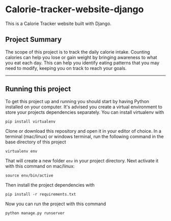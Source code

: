 # Calorie-tracker-website-django

This is a Calorie Tracker website built with Django.

## Project Summary

The scope of this project is to track the daily calorie intake. Counting calories can help you lose or gain weight by bringing awareness to what you eat each day. This can help you identify eating patterns that you may need to modify, keeping you on track to reach your goals.

---

## Running this project

To get this project up and running you should start by having Python installed on your computer. It's advised you create a virtual environment to store your projects dependencies separately. You can install virtualenv with

```
pip install virtualenv
```

Clone or download this repository and open it in your editor of choice. In a terminal (mac/linux) or windows terminal, run the following command in the base directory of this project

```
virtualenv env
```

That will create a new folder `env` in your project directory. Next activate it with this command on mac/linux:

```
source env/bin/active
```

Then install the project dependencies with

```
pip install -r requirements.txt
```

Now you can run the project with this command

```
python manage.py runserver
```
